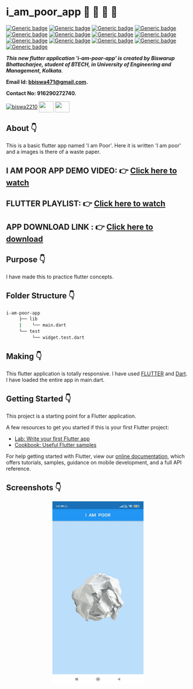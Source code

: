 # i_am_poor_app :star_struck: :memo: :iphone: :notebook: 

[![Generic badge](https://img.shields.io/badge/advance-Flutter-red)](https://shields.io/) [![Generic badge](https://img.shields.io/badge/advance-Dart-green)](https://shields.io/) [![Generic badge](https://img.shields.io/badge/Dart-Math-yellow)](https://shields.io/) [![Generic badge](https://img.shields.io/badge/android-ios-yellowgreen)](https://shields.io/) [![Generic badge](https://img.shields.io/badge/Material-UI-blue)](https://shields.io/) [![Generic badge](https://img.shields.io/badge/custom-widgets-orange)](https://shields.io/) [![Generic badge](https://img.shields.io/badge/database-SQL-yellow)](https://shields.io/) [![Generic badge](https://img.shields.io/badge/sqflite-any-crimson)](https://shields.io/) [![Generic badge](https://img.shields.io/badge/path__provider-any-pink)](https://shields.io/) [![Generic badge](https://img.shields.io/badge/%20%20intl-any-skyblue)](https://shields.io/) [![Generic badge](https://img.shields.io/badge/auto__size__text-%5E2.1.0-deepblue)](https://shields.io/) [![Generic badge](https://img.shields.io/badge/sdk-%22%3E%3D2.7.0%20%3C3.0.0%22-purple)](https://shields.io/) [![Generic badge](
https://img.shields.io/badge/cupertino__icons-%5E0.1.3-maroon)](https://shields.io/)

***This new flutter application 'i-am-poor-app' is created by Biswarup Bhattacharjee, student of BTECH, in University of Engineering and Management, Kolkata.***

**Email Id: bbiswa471@gmail.com.** 

**Contact No: 916290272740.** 


<p align="left">
<a href="https://www.facebook.com/profile.php?id=100070395300810" target="blank"><img align="center" src="https://cdn.jsdelivr.net/npm/simple-icons@3.0.1/icons/facebook.svg" alt="biswa2210" height="30" width="40" /></a>
<a href="https://instagram.com/biswarup2210" target="blank"><img align="center" src="https://cdn.jsdelivr.net/npm/simple-icons@3.0.1/icons/instagram.svg" alt="" height="30" width="40" /></a>
<a href="https://github.com/biswa2210/biswa2210" target="blank"><img align="center" src="https://cdn.jsdelivr.net/npm/simple-icons@3.0.1/icons/github.svg" alt="" height="30" width="40" /></a>
</p>

## About :point_down: 

<div align="justified">
     
This is a basic flutter app named 'I am Poor'. Here it is written 'I am poor' and a images is there of a waste paper.
     
</div>

## I AM POOR APP DEMO VIDEO: :point_right: <a href="https://www.youtube.com/watch?v=PMam7Yrkh-w&list=PL0lbDlMJ1h4hiexZec5cbgw8a3F8dE1HH&index=2">Click here to watch</a>

## FLUTTER PLAYLIST: :point_right: <a href="https://www.youtube.com/playlist?list=PL0lbDlMJ1h4hiexZec5cbgw8a3F8dE1HH">Click here to watch</a>

## APP DOWNLOAD LINK : :point_right: <a href="https://drive.google.com/file/d/1MDCxwMDJqMzZVS9dQbj0naSGrKW2FOMC/view?usp=sharing" download>Click here to download</a>

## Purpose :point_down:

I have made this to practice flutter concepts.

## Folder Structure :point_down:
```bash
i-am-poor-app
     ├── lib
     |    └── main.dart
     └── test
          └── widget.test.dart
```     
                     
## Making :point_down:

This flutter application is totally responsive. I have used [FLUTTER](https://flutter.dev/?gclid=Cj0KCQjw38-DBhDpARIsADJ3kjliHdMH2hA97bBGqJtW5ORUUksCxpZ8cnrSWaH__HevGftAmP8AmvIaAhNlEALw_wcB&gclsrc=aw.ds) and [Dart](https://dart.dev/). I have loaded the entire app in main.dart.

## Getting Started :point_down: 

This project is a starting point for a Flutter application.

A few resources to get you started if this is your first Flutter project:

- [Lab: Write your first Flutter app](https://flutter.dev/docs/get-started/codelab)
- [Cookbook: Useful Flutter samples](https://flutter.dev/docs/cookbook)

For help getting started with Flutter, view our
[online documentation](https://flutter.dev/docs), which offers tutorials,
samples, guidance on mobile development, and a full API reference.

## Screenshots :point_down: 

<div align="center">
 
<a href="p.jpeg"><img src="p.jpeg" width="250" height= "500"></a>

</div>


